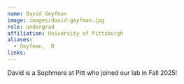 ```yaml
---
name: David Geyfman
image: images/david-geyfman.jpg
role: undergrad
affiliation: University of Pittsburgh
aliases:
  - Geyfman,  D
links:
---
```


David is a Sophmore at Pitt who joined our lab in Fall 2025!
